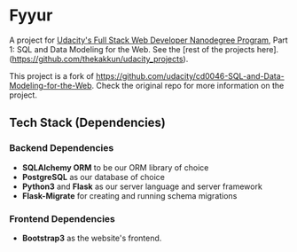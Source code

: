 # Fyyur

A project for [Udacity's Full Stack Web Developer Nanodegree Program](https://www.udacity.com/course/full-stack-web-developer-nanodegree--nd0044), Part 1: SQL and Data Modeling for the Web. See the [rest of the projects here].(https://github.com/thekakkun/udacity_projects).

This project is a fork of https://github.com/udacity/cd0046-SQL-and-Data-Modeling-for-the-Web. Check the original repo for more information on the project.

## Tech Stack (Dependencies)

### Backend Dependencies

- **SQLAlchemy ORM** to be our ORM library of choice
- **PostgreSQL** as our database of choice
- **Python3** and **Flask** as our server language and server framework
- **Flask-Migrate** for creating and running schema migrations

### Frontend Dependencies

- **Bootstrap3** as the website's frontend.